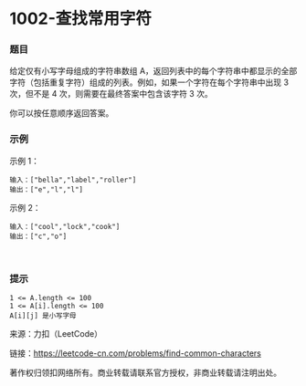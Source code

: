 # 1002-查找常用字符

### 题目

给定仅有小写字母组成的字符串数组 A，返回列表中的每个字符串中都显示的全部字符（包括重复字符）组成的列表。例如，如果一个字符在每个字符串中出现 3 次，但不是 4 次，则需要在最终答案中包含该字符 3 次。

你可以按任意顺序返回答案。

### 示例

示例 1：

    输入：["bella","label","roller"]
    输出：["e","l","l"]
示例 2：

    输入：["cool","lock","cook"]
    输出：["c","o"]
 
### 提示

    1 <= A.length <= 100
    1 <= A[i].length <= 100
    A[i][j] 是小写字母

来源：力扣（LeetCode）

链接：https://leetcode-cn.com/problems/find-common-characters

著作权归领扣网络所有。商业转载请联系官方授权，非商业转载请注明出处。